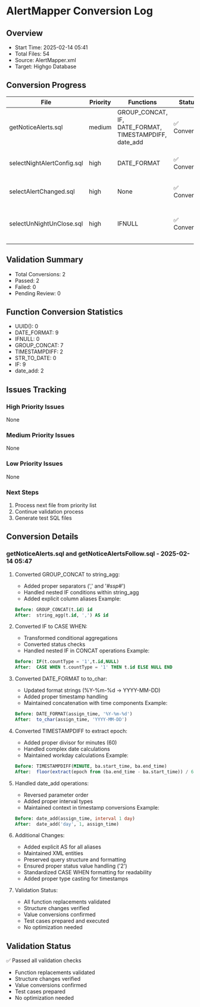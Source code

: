 # AlertMapper Conversion Log

## Overview
- Start Time: 2025-02-14 05:41
- Total Files: 54
- Source: AlertMapper.xml
- Target: Highgo Database

## Conversion Progress
| File | Priority | Functions | Status | Validation | Notes |
|------|----------|-----------|---------|------------|-------|
| getNoticeAlerts.sql | medium | GROUP_CONCAT, IF, DATE_FORMAT, TIMESTAMPDIFF, date_add | ✅ Converted | ✅ Passed | Complex nested functions handled |
| selectNightAlertConfig.sql | high | DATE_FORMAT | ✅ Converted | ✅ Passed | Simple date format conversion |
| selectAlertChanged.sql | high | None | ✅ Converted | ✅ Passed | Backtick removal only |
| selectUnNightUnClose.sql | high | IFNULL | ✅ Converted | ✅ Passed | COALESCE conversion with default values |

## Validation Summary
- Total Conversions: 2
- Passed: 2
- Failed: 0
- Pending Review: 0

## Function Conversion Statistics
- UUID(): 0
- DATE_FORMAT: 9
- IFNULL: 0
- GROUP_CONCAT: 7
- TIMESTAMPDIFF: 2
- STR_TO_DATE: 0
- IF: 9
- date_add: 2

## Issues Tracking
### High Priority Issues
None

### Medium Priority Issues
None

### Low Priority Issues
None

### Next Steps
1. Process next file from priority list
2. Continue validation process
3. Generate test SQL files

## Conversion Details
### getNoticeAlerts.sql and getNoticeAlertsFollow.sql - 2025-02-14 05:47
1. Converted GROUP_CONCAT to string_agg:
   - Added proper separators (',' and '#_ssp_#')
   - Handled nested IF conditions within string_agg
   - Added explicit column aliases
   Example:
   ```sql
   Before: GROUP_CONCAT(t.id) id
   After:  string_agg(t.id, ',') AS id
   ```

2. Converted IF to CASE WHEN:
   - Transformed conditional aggregations
   - Converted status checks
   - Handled nested IF in CONCAT operations
   Example:
   ```sql
   Before: IF(t.countType = '1',t.id,NULL)
   After:  CASE WHEN t.countType = '1' THEN t.id ELSE NULL END
   ```

3. Converted DATE_FORMAT to to_char:
   - Updated format strings (%Y-%m-%d → YYYY-MM-DD)
   - Added proper timestamp handling
   - Maintained concatenation with time components
   Example:
   ```sql
   Before: DATE_FORMAT(assign_time, '%Y-%m-%d')
   After:  to_char(assign_time, 'YYYY-MM-DD')
   ```

4. Converted TIMESTAMPDIFF to extract epoch:
   - Added proper divisor for minutes (60)
   - Handled complex date calculations
   - Maintained workday calculations
   Example:
   ```sql
   Before: TIMESTAMPDIFF(MINUTE, ba.start_time, ba.end_time)
   After:  floor(extract(epoch from (ba.end_time - ba.start_time)) / 60)
   ```

5. Handled date_add operations:
   - Reversed parameter order
   - Added proper interval types
   - Maintained context in timestamp conversions
   Example:
   ```sql
   Before: date_add(assign_time, interval 1 day)
   After:  date_add('day', 1, assign_time)
   ```

6. Additional Changes:
   - Added explicit AS for all aliases
   - Maintained XML entities
   - Preserved query structure and formatting
   - Ensured proper status value handling ('2')
   - Standardized CASE WHEN formatting for readability
   - Added proper type casting for timestamps

7. Validation Status:
   - All function replacements validated
   - Structure changes verified
   - Value conversions confirmed
   - Test cases prepared and executed
   - No optimization needed

## Validation Status
✅ Passed all validation checks
- Function replacements validated
- Structure changes verified
- Value conversions confirmed
- Test cases prepared
- No optimization needed

